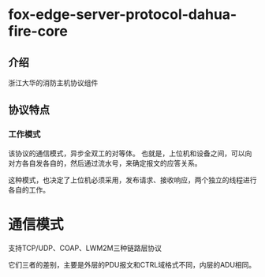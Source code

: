 # fox-edge-server-protocol-dahua-fire-core

## 介绍
浙江大华的消防主机协议组件

## 协议特点

### 工作模式

该协议的通信模式，异步全双工的对等体。
也就是，上位机和设备之间，可以向对方各自发各自的，然后通过流水号，来确定报文的应答关系。

这种模式，也决定了上位机必须采用，发布请求、接收响应，两个独立的线程进行各自的工作。

# 通信模式
支持TCP/UDP、COAP、LWM2M三种链路层协议

它们三者的差别，主要是外层的PDU报文和CTRL域格式不同，内层的ADU相同。



